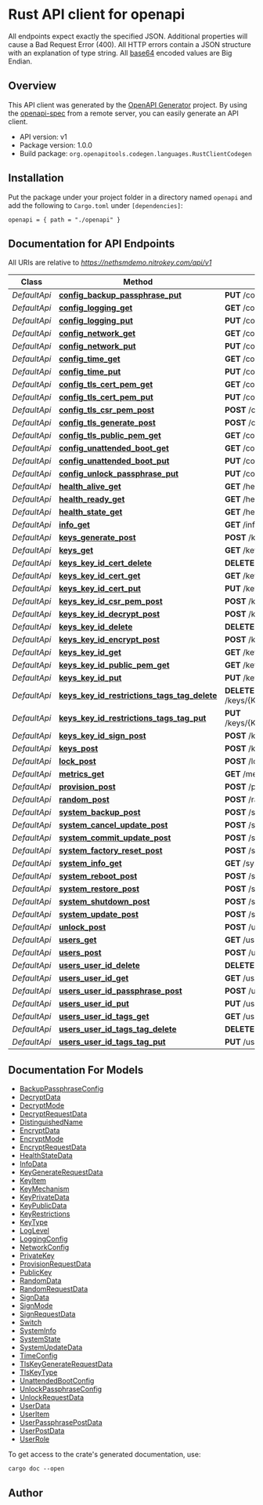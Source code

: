 # Rust API client for openapi

All endpoints expect exactly the specified JSON.
Additional properties will cause a Bad Request Error (400).
All HTTP errors contain a JSON structure with an explanation of type string.
All [base64](https://tools.ietf.org/html/rfc4648#section-4) encoded values are Big Endian.



## Overview

This API client was generated by the [OpenAPI Generator](https://openapi-generator.tech) project.  By using the [openapi-spec](https://openapis.org) from a remote server, you can easily generate an API client.

- API version: v1
- Package version: 1.0.0
- Build package: `org.openapitools.codegen.languages.RustClientCodegen`

## Installation

Put the package under your project folder in a directory named `openapi` and add the following to `Cargo.toml` under `[dependencies]`:

```
openapi = { path = "./openapi" }
```

## Documentation for API Endpoints

All URIs are relative to *https://nethsmdemo.nitrokey.com/api/v1*

Class | Method | HTTP request | Description
------------ | ------------- | ------------- | -------------
*DefaultApi* | [**config_backup_passphrase_put**](docs/DefaultApi.md#config_backup_passphrase_put) | **PUT** /config/backup-passphrase | 
*DefaultApi* | [**config_logging_get**](docs/DefaultApi.md#config_logging_get) | **GET** /config/logging | 
*DefaultApi* | [**config_logging_put**](docs/DefaultApi.md#config_logging_put) | **PUT** /config/logging | 
*DefaultApi* | [**config_network_get**](docs/DefaultApi.md#config_network_get) | **GET** /config/network | 
*DefaultApi* | [**config_network_put**](docs/DefaultApi.md#config_network_put) | **PUT** /config/network | 
*DefaultApi* | [**config_time_get**](docs/DefaultApi.md#config_time_get) | **GET** /config/time | 
*DefaultApi* | [**config_time_put**](docs/DefaultApi.md#config_time_put) | **PUT** /config/time | 
*DefaultApi* | [**config_tls_cert_pem_get**](docs/DefaultApi.md#config_tls_cert_pem_get) | **GET** /config/tls/cert.pem | 
*DefaultApi* | [**config_tls_cert_pem_put**](docs/DefaultApi.md#config_tls_cert_pem_put) | **PUT** /config/tls/cert.pem | 
*DefaultApi* | [**config_tls_csr_pem_post**](docs/DefaultApi.md#config_tls_csr_pem_post) | **POST** /config/tls/csr.pem | 
*DefaultApi* | [**config_tls_generate_post**](docs/DefaultApi.md#config_tls_generate_post) | **POST** /config/tls/generate | 
*DefaultApi* | [**config_tls_public_pem_get**](docs/DefaultApi.md#config_tls_public_pem_get) | **GET** /config/tls/public.pem | 
*DefaultApi* | [**config_unattended_boot_get**](docs/DefaultApi.md#config_unattended_boot_get) | **GET** /config/unattended-boot | 
*DefaultApi* | [**config_unattended_boot_put**](docs/DefaultApi.md#config_unattended_boot_put) | **PUT** /config/unattended-boot | 
*DefaultApi* | [**config_unlock_passphrase_put**](docs/DefaultApi.md#config_unlock_passphrase_put) | **PUT** /config/unlock-passphrase | 
*DefaultApi* | [**health_alive_get**](docs/DefaultApi.md#health_alive_get) | **GET** /health/alive | 
*DefaultApi* | [**health_ready_get**](docs/DefaultApi.md#health_ready_get) | **GET** /health/ready | 
*DefaultApi* | [**health_state_get**](docs/DefaultApi.md#health_state_get) | **GET** /health/state | 
*DefaultApi* | [**info_get**](docs/DefaultApi.md#info_get) | **GET** /info | 
*DefaultApi* | [**keys_generate_post**](docs/DefaultApi.md#keys_generate_post) | **POST** /keys/generate | 
*DefaultApi* | [**keys_get**](docs/DefaultApi.md#keys_get) | **GET** /keys | 
*DefaultApi* | [**keys_key_id_cert_delete**](docs/DefaultApi.md#keys_key_id_cert_delete) | **DELETE** /keys/{KeyID}/cert | 
*DefaultApi* | [**keys_key_id_cert_get**](docs/DefaultApi.md#keys_key_id_cert_get) | **GET** /keys/{KeyID}/cert | 
*DefaultApi* | [**keys_key_id_cert_put**](docs/DefaultApi.md#keys_key_id_cert_put) | **PUT** /keys/{KeyID}/cert | 
*DefaultApi* | [**keys_key_id_csr_pem_post**](docs/DefaultApi.md#keys_key_id_csr_pem_post) | **POST** /keys/{KeyID}/csr.pem | 
*DefaultApi* | [**keys_key_id_decrypt_post**](docs/DefaultApi.md#keys_key_id_decrypt_post) | **POST** /keys/{KeyID}/decrypt | 
*DefaultApi* | [**keys_key_id_delete**](docs/DefaultApi.md#keys_key_id_delete) | **DELETE** /keys/{KeyID} | 
*DefaultApi* | [**keys_key_id_encrypt_post**](docs/DefaultApi.md#keys_key_id_encrypt_post) | **POST** /keys/{KeyID}/encrypt | 
*DefaultApi* | [**keys_key_id_get**](docs/DefaultApi.md#keys_key_id_get) | **GET** /keys/{KeyID} | 
*DefaultApi* | [**keys_key_id_public_pem_get**](docs/DefaultApi.md#keys_key_id_public_pem_get) | **GET** /keys/{KeyID}/public.pem | 
*DefaultApi* | [**keys_key_id_put**](docs/DefaultApi.md#keys_key_id_put) | **PUT** /keys/{KeyID} | 
*DefaultApi* | [**keys_key_id_restrictions_tags_tag_delete**](docs/DefaultApi.md#keys_key_id_restrictions_tags_tag_delete) | **DELETE** /keys/{KeyID}/restrictions/tags/{Tag} | 
*DefaultApi* | [**keys_key_id_restrictions_tags_tag_put**](docs/DefaultApi.md#keys_key_id_restrictions_tags_tag_put) | **PUT** /keys/{KeyID}/restrictions/tags/{Tag} | 
*DefaultApi* | [**keys_key_id_sign_post**](docs/DefaultApi.md#keys_key_id_sign_post) | **POST** /keys/{KeyID}/sign | 
*DefaultApi* | [**keys_post**](docs/DefaultApi.md#keys_post) | **POST** /keys | 
*DefaultApi* | [**lock_post**](docs/DefaultApi.md#lock_post) | **POST** /lock | 
*DefaultApi* | [**metrics_get**](docs/DefaultApi.md#metrics_get) | **GET** /metrics | 
*DefaultApi* | [**provision_post**](docs/DefaultApi.md#provision_post) | **POST** /provision | 
*DefaultApi* | [**random_post**](docs/DefaultApi.md#random_post) | **POST** /random | 
*DefaultApi* | [**system_backup_post**](docs/DefaultApi.md#system_backup_post) | **POST** /system/backup | 
*DefaultApi* | [**system_cancel_update_post**](docs/DefaultApi.md#system_cancel_update_post) | **POST** /system/cancel-update | 
*DefaultApi* | [**system_commit_update_post**](docs/DefaultApi.md#system_commit_update_post) | **POST** /system/commit-update | 
*DefaultApi* | [**system_factory_reset_post**](docs/DefaultApi.md#system_factory_reset_post) | **POST** /system/factory-reset | 
*DefaultApi* | [**system_info_get**](docs/DefaultApi.md#system_info_get) | **GET** /system/info | 
*DefaultApi* | [**system_reboot_post**](docs/DefaultApi.md#system_reboot_post) | **POST** /system/reboot | 
*DefaultApi* | [**system_restore_post**](docs/DefaultApi.md#system_restore_post) | **POST** /system/restore | 
*DefaultApi* | [**system_shutdown_post**](docs/DefaultApi.md#system_shutdown_post) | **POST** /system/shutdown | 
*DefaultApi* | [**system_update_post**](docs/DefaultApi.md#system_update_post) | **POST** /system/update | 
*DefaultApi* | [**unlock_post**](docs/DefaultApi.md#unlock_post) | **POST** /unlock | 
*DefaultApi* | [**users_get**](docs/DefaultApi.md#users_get) | **GET** /users | 
*DefaultApi* | [**users_post**](docs/DefaultApi.md#users_post) | **POST** /users | 
*DefaultApi* | [**users_user_id_delete**](docs/DefaultApi.md#users_user_id_delete) | **DELETE** /users/{UserID} | 
*DefaultApi* | [**users_user_id_get**](docs/DefaultApi.md#users_user_id_get) | **GET** /users/{UserID} | 
*DefaultApi* | [**users_user_id_passphrase_post**](docs/DefaultApi.md#users_user_id_passphrase_post) | **POST** /users/{UserID}/passphrase | 
*DefaultApi* | [**users_user_id_put**](docs/DefaultApi.md#users_user_id_put) | **PUT** /users/{UserID} | 
*DefaultApi* | [**users_user_id_tags_get**](docs/DefaultApi.md#users_user_id_tags_get) | **GET** /users/{UserID}/tags | 
*DefaultApi* | [**users_user_id_tags_tag_delete**](docs/DefaultApi.md#users_user_id_tags_tag_delete) | **DELETE** /users/{UserID}/tags/{Tag} | 
*DefaultApi* | [**users_user_id_tags_tag_put**](docs/DefaultApi.md#users_user_id_tags_tag_put) | **PUT** /users/{UserID}/tags/{Tag} | 


## Documentation For Models

 - [BackupPassphraseConfig](docs/BackupPassphraseConfig.md)
 - [DecryptData](docs/DecryptData.md)
 - [DecryptMode](docs/DecryptMode.md)
 - [DecryptRequestData](docs/DecryptRequestData.md)
 - [DistinguishedName](docs/DistinguishedName.md)
 - [EncryptData](docs/EncryptData.md)
 - [EncryptMode](docs/EncryptMode.md)
 - [EncryptRequestData](docs/EncryptRequestData.md)
 - [HealthStateData](docs/HealthStateData.md)
 - [InfoData](docs/InfoData.md)
 - [KeyGenerateRequestData](docs/KeyGenerateRequestData.md)
 - [KeyItem](docs/KeyItem.md)
 - [KeyMechanism](docs/KeyMechanism.md)
 - [KeyPrivateData](docs/KeyPrivateData.md)
 - [KeyPublicData](docs/KeyPublicData.md)
 - [KeyRestrictions](docs/KeyRestrictions.md)
 - [KeyType](docs/KeyType.md)
 - [LogLevel](docs/LogLevel.md)
 - [LoggingConfig](docs/LoggingConfig.md)
 - [NetworkConfig](docs/NetworkConfig.md)
 - [PrivateKey](docs/PrivateKey.md)
 - [ProvisionRequestData](docs/ProvisionRequestData.md)
 - [PublicKey](docs/PublicKey.md)
 - [RandomData](docs/RandomData.md)
 - [RandomRequestData](docs/RandomRequestData.md)
 - [SignData](docs/SignData.md)
 - [SignMode](docs/SignMode.md)
 - [SignRequestData](docs/SignRequestData.md)
 - [Switch](docs/Switch.md)
 - [SystemInfo](docs/SystemInfo.md)
 - [SystemState](docs/SystemState.md)
 - [SystemUpdateData](docs/SystemUpdateData.md)
 - [TimeConfig](docs/TimeConfig.md)
 - [TlsKeyGenerateRequestData](docs/TlsKeyGenerateRequestData.md)
 - [TlsKeyType](docs/TlsKeyType.md)
 - [UnattendedBootConfig](docs/UnattendedBootConfig.md)
 - [UnlockPassphraseConfig](docs/UnlockPassphraseConfig.md)
 - [UnlockRequestData](docs/UnlockRequestData.md)
 - [UserData](docs/UserData.md)
 - [UserItem](docs/UserItem.md)
 - [UserPassphrasePostData](docs/UserPassphrasePostData.md)
 - [UserPostData](docs/UserPostData.md)
 - [UserRole](docs/UserRole.md)


To get access to the crate's generated documentation, use:

```
cargo doc --open
```

## Author



